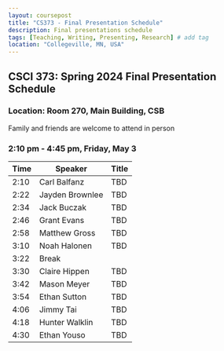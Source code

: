 ```yaml
---
layout: coursepost
title: "CS373 - Final Presentation Schedule"
description: Final presentations schedule
tags: [Teaching, Writing, Presenting, Research] # add tag
location: "Collegeville, MN, USA"
---
```


## CSCI 373: Spring 2024 Final Presentation Schedule

### Location: Room 270, Main Building, CSB

Family and friends are welcome to attend in person


### 2:10 pm - 4:45 pm, Friday, May 3

| **Time** | **Speaker** | **Title** |
| -------- | ----------- | --------- | 
| 2:10 | Carl Balfanz | TBD |
| 2:22 | Jayden Brownlee | TBD |
| 2:34 | Jack Buczak | TBD |
| 2:46 | Grant Evans | TBD |
| 2:58 | Matthew Gross | TBD |
| 3:10 | Noah Halonen | TBD |
| 3:22 | Break |  |
| 3:30 | Claire Hippen | TBD |
| 3:42 | Mason Meyer | TBD |
| 3:54 | Ethan Sutton | TBD |
| 4:06 | Jimmy Tai | TBD |
| 4:18 | Hunter Walklin | TBD |
| 4:30 | Ethan Youso | TBD |